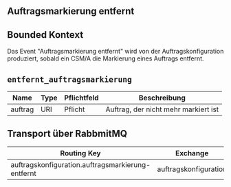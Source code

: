 ## Auftragsmarkierung entfernt

## Bounded Kontext

Das Event "Auftragsmarkierung entfernt" wird von der Auftragskonfiguration produziert, sobald ein CSM/A die Markierung eines Auftrags entfernt.

## `entfernt_auftragsmarkierung`

| Name    | Type | Pflichtfeld | Beschreibung                         |
| ------- | ---- | ----------- | ------------------------------------ |
| auftrag | URI  | Pflicht     | Auftrag, der nicht mehr markiert ist |

## Transport über RabbmitMQ

| Routing Key                                       | Exchange              |
| ------------------------------------------------- | --------------------- |
| auftragskonfiguration.auftragsmarkierung-entfernt | auftragskonfiguration |
